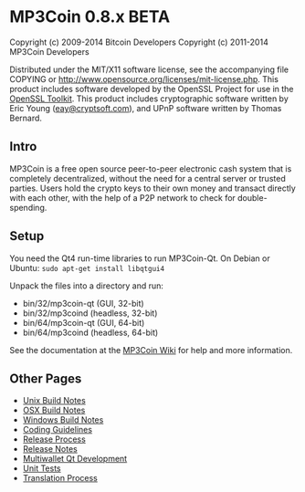 MP3Coin 0.8.x BETA
====================

Copyright (c) 2009-2014 Bitcoin Developers
Copyright (c) 2011-2014 MP3Coin Developers

Distributed under the MIT/X11 software license, see the accompanying
file COPYING or http://www.opensource.org/licenses/mit-license.php.
This product includes software developed by the OpenSSL Project for use in the [OpenSSL Toolkit](http://www.openssl.org/). This product includes
cryptographic software written by Eric Young ([eay@cryptsoft.com](mailto:eay@cryptsoft.com)), and UPnP software written by Thomas Bernard.


Intro
---------------------
MP3Coin is a free open source peer-to-peer electronic cash system that is
completely decentralized, without the need for a central server or trusted
parties.  Users hold the crypto keys to their own money and transact directly
with each other, with the help of a P2P network to check for double-spending.


Setup
---------------------
You need the Qt4 run-time libraries to run MP3Coin-Qt. On Debian or Ubuntu:
	`sudo apt-get install libqtgui4`

Unpack the files into a directory and run:

- bin/32/mp3coin-qt (GUI, 32-bit)
- bin/32/mp3coind (headless, 32-bit)
- bin/64/mp3coin-qt (GUI, 64-bit)
- bin/64/mp3coind (headless, 64-bit)

See the documentation at the [MP3Coin Wiki](http://mp3coin.info)
for help and more information.


Other Pages
---------------------
- [Unix Build Notes](build-unix.md)
- [OSX Build Notes](build-osx.md)
- [Windows Build Notes](build-msw.md)
- [Coding Guidelines](coding.md)
- [Release Process](release-process.md)
- [Release Notes](release-notes.md)
- [Multiwallet Qt Development](multiwallet-qt.md)
- [Unit Tests](unit-tests.md)
- [Translation Process](translation_process.md)
